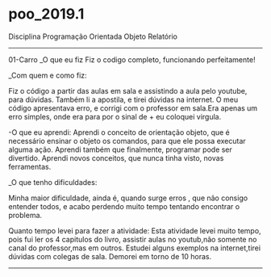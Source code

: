 # poo_2019.1
Disciplina Programação Orientada Objeto
Relatório

__________________________________________________________________________________________________________________________________
01-Carro
_O que eu fiz
Fiz o codigo completo, funcionando perfeitamente!


_Com quem e como fiz:

Fiz o código a partir das aulas em sala e assistindo a aula pelo youtube, para dúvidas. Também li a apostila, e tirei dúvidas na internet.
O meu código apresentava erro, e corrigi com o professor em sala.Era apenas um erro simples, onde era para por o sinal de + eu coloquei virgula.

-O que eu aprendi:
Aprendi o conceito de orientação objeto, que é necessário ensinar o objeto os comandos, para que ele possa executar alguma ação.
Aprendi também que finalmente, programar pode ser divertido.
Aprendi novos conceitos, que nunca tinha visto, novas ferramentas.

_O que tenho dificuldades:

Minha maior dificuldade, ainda é, quando surge erros , que não consigo entender todos, e acabo perdendo muito tempo tentando encontrar o problema.

Quanto tempo levei para fazer a atividade:
Esta atividade levei muito tempo, pois fui ler os 4 capitulos do livro, assistir aulas no youtub,não somente no canal do professor,mas em outros.
Estudei alguns exemplos na internet,tirei dúvidas com colegas de sala.
Demorei em torno de 10 horas.

____________________________________________________________________________________________________________________________________
